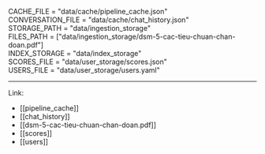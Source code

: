 CACHE_FILE = "data/cache/pipeline_cache.json"  
CONVERSATION_FILE = "data/cache/chat_history.json"  
STORAGE_PATH = "data/ingestion_storage"  
FILES_PATH = ["data/ingestion_storage/dsm-5-cac-tieu-chuan-chan-doan.pdf"]  
INDEX_STORAGE = "data/index_storage"  
SCORES_FILE = "data/user_storage/scores.json"  
USERS_FILE = "data/user_storage/users.yaml"

---

Link:
- [[pipeline_cache]]
- [[chat_history]]
- [[dsm-5-cac-tieu-chuan-chan-doan.pdf]]
- [[scores]]
- [[users]]
